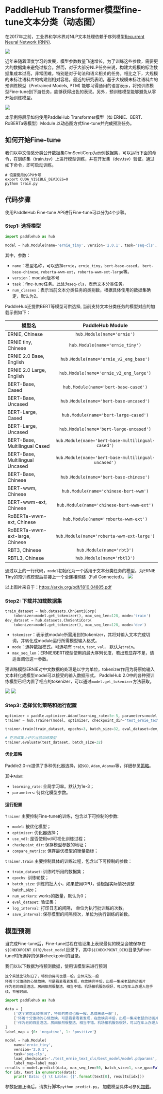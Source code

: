 # PaddleHub Transformer模型fine-tune文本分类（动态图）

在2017年之前，工业界和学术界对NLP文本处理依赖于序列模型[Recurrent Neural Network (RNN)](https://baike.baidu.com/item/%E5%BE%AA%E7%8E%AF%E7%A5%9E%E7%BB%8F%E7%BD%91%E7%BB%9C/23199490?fromtitle=RNN&fromid=5707183&fr=aladdin).

![](http://colah.github.io/posts/2015-09-NN-Types-FP/img/RNN-general.png)

近年来随着深度学习的发展，模型参数数量飞速增长，为了训练这些参数，需要更大的数据集来避免过拟合。然而，对于大部分NLP任务来说，构建大规模的标注数据集成本过高，非常困难，特别是对于句法和语义相关的任务。相比之下，大规模的未标注语料库的构建则相对容易。最近的研究表明，基于大规模未标注语料库的预训练模型（Pretrained Models, PTM) 能够习得通用的语言表示，将预训练模型Fine-tune到下游任务，能够获得出色的表现。另外，预训练模型能够避免从零开始训练模型。

![](https://ai-studio-static-online.cdn.bcebos.com/327f44ff3ed24493adca5ddc4dc24bf61eebe67c84a6492f872406f464fde91e)


本示例将展示如何使用PaddleHub Transformer模型（如 ERNIE、BERT、RoBERTa等模型）Module 以动态图方式fine-tune并完成预测任务。

## 如何开始Fine-tune


我们以中文情感分类公开数据集ChnSentiCorp为示例数据集，可以运行下面的命令，在训练集（train.tsv）上进行模型训练，并在开发集（dev.tsv）验证。通过如下命令，即可启动训练。

```shell
# 设置使用的GPU卡号
export CUDA_VISIBLE_DEVICES=0
python train.py
```


## 代码步骤

使用PaddleHub Fine-tune API进行Fine-tune可以分为4个步骤。

### Step1: 选择模型
```python
import paddlehub as hub

model = hub.Module(name='ernie_tiny', version='2.0.1', task='seq-cls', num_classes=2)
```

其中，参数：

* `name`：模型名称，可以选择`ernie`，`ernie_tiny`，`bert-base-cased`， `bert-base-chinese`, `roberta-wwm-ext`，`roberta-wwm-ext-large`等。
* `version`：module版本号
* `task`：fine-tune任务。此处为`seq-cls`，表示文本分类任务。
* `num_classes`：表示当前文本分类任务的类别数，根据具体使用的数据集确定，默认为2。

PaddleHub还提供BERT等模型可供选择, 当前支持文本分类任务的模型对应的加载示例如下：

模型名                           | PaddleHub Module
---------------------------------- | :------:
ERNIE, Chinese                     | `hub.Module(name='ernie')`
ERNIE tiny, Chinese                | `hub.Module(name='ernie_tiny')`
ERNIE 2.0 Base, English            | `hub.Module(name='ernie_v2_eng_base')`
ERNIE 2.0 Large, English           | `hub.Module(name='ernie_v2_eng_large')`
BERT-Base, Cased                   | `hub.Module(name='bert-base-cased')`
BERT-Base, Uncased                 | `hub.Module(name='bert-base-uncased')`
BERT-Large, Cased                  | `hub.Module(name='bert-large-cased')`
BERT-Large, Uncased                | `hub.Module(name='bert-large-uncased')`
BERT-Base, Multilingual Cased      | `hub.Module(nane='bert-base-multilingual-cased')`
BERT-Base, Multilingual Uncased    | `hub.Module(nane='bert-base-multilingual-uncased')`
BERT-Base, Chinese                 | `hub.Module(name='bert-base-chinese')`
BERT-wwm, Chinese                  | `hub.Module(name='chinese-bert-wwm')`
BERT-wwm-ext, Chinese              | `hub.Module(name='chinese-bert-wwm-ext')`
RoBERTa-wwm-ext, Chinese           | `hub.Module(name='roberta-wwm-ext')`
RoBERTa-wwm-ext-large, Chinese     | `hub.Module(name='roberta-wwm-ext-large')`
RBT3, Chinese                      | `hub.Module(name='rbt3')`
RBTL3, Chinese                     | `hub.Module(name='rbtl3')`

通过以上的一行代码，`model`初始化为一个适用于文本分类任务的模型，为ERNIE Tiny的预训练模型后拼接上一个全连接网络（Full Connected）。
![](https://ai-studio-static-online.cdn.bcebos.com/f9e1bf9d56c6412d939960f2e3767c2f13b93eab30554d738b137ab2b98e328c)

以上图片来自于：https://arxiv.org/pdf/1810.04805.pdf

### Step2: 下载并加载数据集

```python
train_dataset = hub.datasets.ChnSentiCorp(
    tokenizer=model.get_tokenizer(), max_seq_len=128, mode='train')
dev_dataset = hub.datasets.ChnSentiCorp(
    tokenizer=model.get_tokenizer(), max_seq_len=128, mode='dev')
```

* `tokenizer`：表示该module所需用到的tokenizer，其将对输入文本完成切词，并转化成module运行所需模型输入格式。
* `mode`：选择数据模式，可选项有 `train`, `test`, `val`， 默认为`train`。
* `max_seq_len`：ERNIE/BERT模型使用的最大序列长度，若出现显存不足，请适当调低这一参数。

预训练模型ERNIE对中文数据的处理是以字为单位，tokenizer作用为将原始输入文本转化成模型model可以接受的输入数据形式。 PaddleHub 2.0中的各种预训练模型已经内置了相应的tokenizer，可以通过`model.get_tokenizer`方法获取。

![](https://bj.bcebos.com/paddlehub/paddlehub-img/ernie_network_1.png)
![](https://bj.bcebos.com/paddlehub/paddlehub-img/ernie_network_2.png)

### Step3:  选择优化策略和运行配置

```python
optimizer = paddle.optimizer.Adam(learning_rate=5e-5, parameters=model.parameters())
trainer = hub.Trainer(model, optimizer, checkpoint_dir='test_ernie_text_cls')

trainer.train(train_dataset, epochs=3, batch_size=32, eval_dataset=dev_dataset)

# 在测试集上评估当前训练模型
trainer.evaluate(test_dataset, batch_size=32)
```

#### 优化策略

Paddle2.0-rc提供了多种优化器选择，如`SGD`, `Adam`, `Adamax`等，详细参见[策略](https://www.paddlepaddle.org.cn/documentation/docs/zh/2.0-rc/api/paddle/optimizer/optimizer/Optimizer_cn.html)。

其中`Adam`:

* `learning_rate`: 全局学习率。默认为1e-3；
* `parameters`: 待优化模型参数。

#### 运行配置

`Trainer` 主要控制Fine-tune的训练，包含以下可控制的参数:

* `model`: 被优化模型；
* `optimizer`: 优化器选择；
* `use_vdl`: 是否使用vdl可视化训练过程；
* `checkpoint_dir`: 保存模型参数的地址；
* `compare_metrics`: 保存最优模型的衡量指标；

`trainer.train` 主要控制具体的训练过程，包含以下可控制的参数：

* `train_dataset`: 训练时所用的数据集；
* `epochs`: 训练轮数；
* `batch_size`: 训练的批大小，如果使用GPU，请根据实际情况调整batch_size；
* `num_workers`: works的数量，默认为0；
* `eval_dataset`: 验证集；
* `log_interval`: 打印日志的间隔， 单位为执行批训练的次数。
* `save_interval`: 保存模型的间隔频次，单位为执行训练的轮数。

## 模型预测

当完成Fine-tune后，Fine-tune过程在验证集上表现最优的模型会被保存在`${CHECKPOINT_DIR}/best_model`目录下，其中`${CHECKPOINT_DIR}`目录为Fine-tune时所选择的保存checkpoint的目录。

我们以以下数据为待预测数据，使用该模型来进行预测

```text
这个宾馆比较陈旧了，特价的房间也很一般。总体来说一般
怀着十分激动的心情放映，可是看着看着发现，在放映完毕后，出现一集米老鼠的动画片
作为老的四星酒店，房间依然很整洁，相当不错。机场接机服务很好，可以在车上办理入住手续，节省时间。
```

```python
import paddlehub as hub

data = [
    ['这个宾馆比较陈旧了，特价的房间也很一般。总体来说一般'],
    ['怀着十分激动的心情放映，可是看着看着发现，在放映完毕后，出现一集米老鼠的动画片'],
    ['作为老的四星酒店，房间依然很整洁，相当不错。机场接机服务很好，可以在车上办理入住手续，节省时间。'],
]
label_map = {0: 'negative', 1: 'positive'}

model = hub.Module(
    name='ernie_tiny',
    version='2.0.1',
    task='seq-cls',
    load_checkpoint='./test_ernie_text_cls/best_model/model.pdparams',
    label_map=label_map)
results = model.predict(data, max_seq_len=50, batch_size=1, use_gpu=False)
for idx, text in enumerate(data):
    print('Data: {} \t Lable: {}'.format(text[0], results[idx]))
```

参数配置正确后，请执行脚本`python predict.py`， 加载模型具体可参见[加载](https://www.paddlepaddle.org.cn/documentation/docs/zh/2.0-rc/api/paddle/framework/io/load_cn.html#load)。

